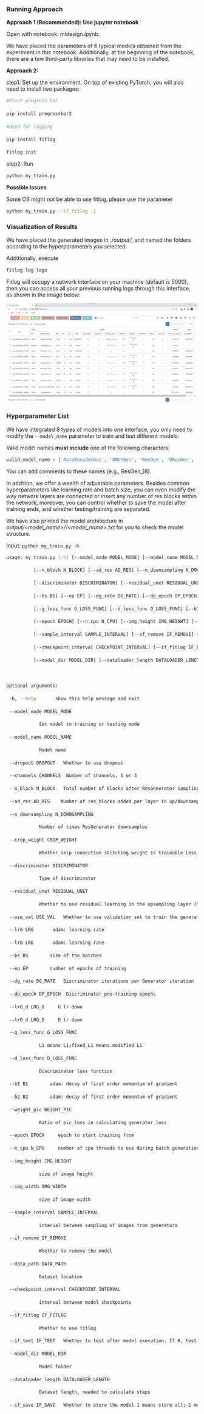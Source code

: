 ### Running Approach

**Approach 1 (Recommended): Use jupyter notebook**

 

Open with notebook: mldesign.ipynb.

We have placed the parameters of 6 typical models obtained from the experiment in this notebook. Additionally, at the beginning of the notebook, there are a few third-party libraries that may need to be installed.



**Approach 2:**

 

step1: Set up the environment. On top of existing PyTorch, you will also need to install two packages:

 

```bash
#Print progress bar

pip install progressbar2 

#Used for logging

pip install fitlog 

fitlog init
```

 

step2: Run

```bash
python my_train.py
```




**Possible Issues**

 

Some OS might not be able to use fitlog, please use the parameter

```bash
python my_train.py --if_fitlog -1
```

 

### Visualization of Results

 

We have placed the generated images in *./output/*, and named the folders according to the hyperparameters you selected.

 

Additionally, execute

```bash
fitlog log logs
```


Fitlog will occupy a network interface on your machine (default is 5000), then you can access all your previous running logs through this interface, as shown in the image below:

 

![image-20220421155904065](readme.assets/image-20220421155904065.png)

 

 



 

### Hyperparameter List

We have integrated 8 types of models into one interface, you only need to modify the `--model_name` parameter to train and test different models.

 

Valid model names **must include** one of the following characters:

 

```python
valid_model_name = ['AutoEncoderGen', 'UNetGen', 'ResGen', 'UResGen', 'GAN', 'pic2pic', 'ResGAN', 'UResGAN']
```

 

You can add comments to these names (e.g., ResGen_18).

In addition, we offer a wealth of adjustable parameters. Besides common hyperparameters like learning rate and batch size, you can even modify the way network layers are connected or insert any number of res blocks within the network; moreover, you can control whether to save the model after training ends, and whether testing/training are separated.

We have also printed the model architecture in *output/<model_name>/<opt>/<model_name>.txt* for you to check the model structure.

 

Input: `python my_train.py -h`

```bash
usage: my_train.py [-h] [--model_mode MODEL_MODE] [--model_name MODEL_NAME] [--dropout DROPOUT] [--channels CHANNELS]

​          [--n_block N_BLOCK] [--ad_res AD_RES] [--n_downsampling N_DOWNSAMPLING] [--crop_weight CROP_WEIGHT]     

​          [--discriminator DISCRIMINATOR] [--residual_unet RESIDUAL_UNET] [--use_val USE_VAL] [--lrG LRG] [--lrD LRD]

​          [--bs BS] [--ep EP] [--dg_rate DG_RATE] [--dp_epoch DP_EPOCH] [--lrG_d LRG_D] [--lrD_d LRD_D]

​          [--g_loss_func G_LOSS_FUNC] [--d_loss_func D_LOSS_FUNC] [--b1 B1] [--b2 B2] [--weight_pic WEIGHT_PIC]    

​          [--epoch EPOCH] [--n_cpu N_CPU] [--img_height IMG_HEIGHT] [--img_width IMG_WIDTH]

​          [--sample_interval SAMPLE_INTERVAL] [--if_remove IF_REMOVE] [--data_path DATA_PATH]

​          [--checkpoint_interval CHECKPOINT_INTERVAL] [--if_fitlog IF_FITLOG] [--if_test IF_TEST]

​          [--model_dir MODEL_DIR] [--dataloader_length DATALOADER_LENGTH] [--if_save IF_SAVE]

 

optional arguments:

 -h, --help       show this help message and exit

 --model_mode MODEL_MODE

​            Set model to training or testing mode

 --model_name MODEL_NAME

​            Model name

 --dropout DROPOUT   Whether to use dropout

 --channels CHANNELS  Number of channels, 1 or 3

 --n_block N_BLOCK   Total number of blocks after ResGenerator sampling (even number)

 --ad_res AD_RES    Number of res_blocks added per layer in up/downsampling (top-down) Up and down sampling layers are symmetrical

 --n_downsampling N_DOWNSAMPLING

​            Number of times ResGenerator downsamples

 --crop_weight CROP_WEIGHT

​            Whether skip connection stitching weight is trainable Less than zero means not trainable Greater than zero is used as initial value of crop_weight

 --discriminator DISCRIMINATOR

​            Type of discriminator

 --residual_unet RESIDUAL_UNET

​            Whether to use residual learning in the upsampling layer (top-down)

 --use_val USE_VAL   Whether to use validation set to train the generator

 --lrG LRG       adam: learning rate

 --lrD LRD       adam: learning rate

 --bs BS        size of the batches

 --ep EP        number of epochs of training

 --dg_rate DG_RATE   Discriminator iterations per Generator iteration

 --dp_epoch DP_EPOCH  Discriminator pre-training epochs

 --lrG_d LRG_D     G lr down

 --lrD_d LRD_D     D lr down

 --g_loss_func G_LOSS_FUNC

​            L1 means L1;fixed_L1 means modified L1

 --d_loss_func D_LOSS_FUNC

​            Discriminator loss function

 --b1 B1        adam: decay of first order momentum of gradient

 --b2 B2        adam: decay of first order momentum of gradient

 --weight_pic WEIGHT_PIC

​            Ratio of pic_loss in calculating generator loss

 --epoch EPOCH     epoch to start training from

 --n_cpu N_CPU     number of cpu threads to use during batch generation

 --img_height IMG_HEIGHT

​            size of image height

 --img_width IMG_WIDTH

​            size of image width

 --sample_interval SAMPLE_INTERVAL

​            interval between sampling of images from generators

 --if_remove IF_REMOVE

​            Whether to remove the model

 --data_path DATA_PATH

​            Dataset location

 --checkpoint_interval CHECKPOINT_INTERVAL

​            interval between model checkpoints

 --if_fitlog IF_FITLOG

​            Whether to use fitlog

 --if_test IF_TEST   Whether to test after model execution. If 0, test during model training

 --model_dir MODEL_DIR

​            Model folder

 --dataloader_length DATALOADER_LENGTH

​            Dataset length, needed to calculate steps

 --if_save IF_SAVE   Whether to store the model 1 means store all;-1 means only store the last model;0 means do not store
```
